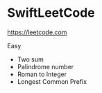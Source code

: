 # SwiftLeetCode

https://leetcode.com

Easy
- Two sum
- Palindrome number
- Roman to Integer
- Longest Common Prefix
